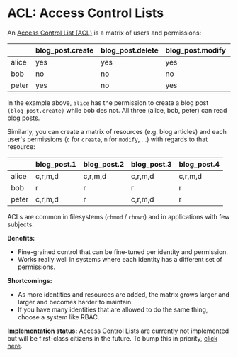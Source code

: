 # ACL: Access Control Lists

An
[Access Control List (ACL)](https://en.wikipedia.org/wiki/Access_control_list)
is a matrix of users and permissions:

|       | blog_post.create | blog_post.delete | blog_post.modify | blog_post.read |
| ----- | ---------------- | ---------------- | ---------------- | -------------- |
| alice | yes              | yes              | yes              | yes            |
| bob   | no               | no               | no               | yes            |
| peter | yes              | no               | yes              | yes            |

In the example above, `alice` has the permission to create a blog post
`(blog_post.create)` while bob des not. All three (alice, bob, peter) can read
blog posts.

Similarly, you can create a matrix of resources (e.g. blog articles) and each
user's permissions (`c` for `create`, `m` for `modify`, ...) with regards to
that resource:

|       | blog_post.1 | blog_post.2 | blog_post.3 | blog_post.4 |
| ----- | ----------- | ----------- | ----------- | ----------- |
| alice | c,r,m,d     | c,r,m,d     | c,r,m,d     | c,r,m,d     |
| bob   | r           | r           | r           | r           |
| peter | c,r,m,d     | r           | c,r,m,d     | r           |

ACLs are common in filesystems (`chmod` / `chown`) and in applications with few
subjects.

**Benefits:**

- Fine-grained control that can be fine-tuned per identity and permission.
- Works really well in systems where each identity has a different set of
  permissions.

**Shortcomings:**

- As more identities and resources are added, the matrix grows larger and larger
  and becomes harder to maintain.
- If you have many identities that are allowed to do the same thing, choose a
  system like RBAC.

**Implementation status:** Access Control Lists are currently not implemented
but will be first-class citizens in the future. To bump this in priority,
[click here](https://github.com/ory/keto/issues/61).
